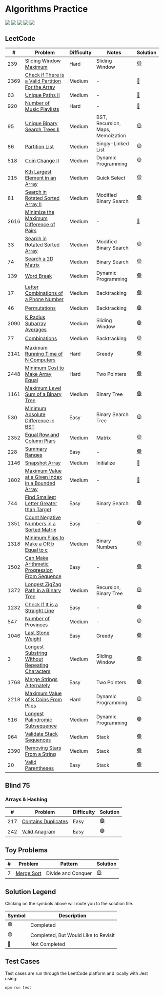 # Algorithms Practice

<div>
  <img src='https://img.shields.io/badge/LeetCode-FFA116.svg?style=for-the-badge&logo=LeetCode&logoColor=white' />
  <img src='https://img.shields.io/badge/JavaScript-F7DF1E.svg?style=for-the-badge&logo=JavaScript&logoColor=black' />
  <img src='https://img.shields.io/badge/Node.js-339933.svg?style=for-the-badge&logo=nodedotjs&logoColor=white' />
  <img src='https://img.shields.io/badge/Jest-C21325.svg?style=for-the-badge&logo=Jest&logoColor=white' />
  <img src='https://img.shields.io/badge/ESLint-4B32C3.svg?style=for-the-badge&logo=ESLint&logoColor=white' />
</div>

## LeetCode

| # | Problem | Difficulty | Notes | Solution |
| --- | --- | --- | --- | --- |
| 239 | [Sliding Window Maximum](/leetcode/239.%20Sliding%20Window%20Maximum/maxSlidingWindow.md) | Hard | Sliding Window | [:yellow_circle:](/leetcode/239.%20Sliding%20Window%20Maximum/maxSlidingWindow.js) |
| 2369 | [Check if There is a Valid Partition For the Array](/leetcode/2369.%20Check%20if%20There%20is%20a%20Valid%20Partition%20For%20The%20Array/validPartition.md) | Medium | - | [:red_circle:](/leetcode/2369.%20Check%20if%20There%20is%20a%20Valid%20Partition%20For%20The%20Array/validPartition.js) |
| 63 | [Unique Paths II](/leetcode/63.%20Unique%20Paths%20II/uniquePathsWithObstacles.md) | Medium | - | [:red_circle:](/leetcode/63.%20Unique%20Paths%20II/uniquePathsWithObstacles.js) |
| 920 | [Number of Music Playlists](/leetcode/920.%20Number%20of%20Music%20Playlists/numMusicPlaylists.md) | Hard | - | [:red_circle:](/leetcode/920.%20Number%20of%20Music%20Playlists/numMusicPlaylists.js) |
| 95 | [Unique Binary Search Trees II](/leetcode/95.%20Unique%20Binary%20Search%20Trees%20II/generateTrees.md) | Medium | BST, Recursion, Maps, Memoization | [:yellow_circle:](/leetcode/95.%20Unique%20Binary%20Search%20Trees%20II/generateTrees.js) |
| 86 | [Partition List](/leetcode/86.%20Partition%20List/partition.md) | Medium | Singly-Linked List | [:yellow_circle:](/leetcode/86.%20Partition%20List/partition.js) |
| 518 | [Coin Change II](/leetcode/518.%20Coin%20Change%20II/change.md) | Medium | Dynamic Programming | [:yellow_circle:](/leetcode/518.%20Coin%20Change%20II/change.js) |
| 215 | [Kth Largest Element in an Array](/leetcode/215.%20Kth%20Largest%20Element%20in%20an%20Array/findKthLargest.md) | Medium | Quick Select | [:yellow_circle:](/leetcode/215.%20Kth%20Largest%20Element%20in%20an%20Array/findKthLargest.js) |
| 81 | [Search in Rotated Sorted Array II](/leetcode/81.%20Search%20in%20Rotated%20Sorted%20Array%20II/search.md) | Medium | Modified Binary Search | [:green_circle:](/leetcode/81.%20Search%20in%20Rotated%20Sorted%20Array%20II/search.js) |
| 2616 | [Minimize the Maximum Difference of Pairs](/leetcode/2616.%20Minimize%20the%20Maximum%20Difference%20of%20Pairs/minimizeMax.md) | Medium | - | [:red_circle:](/leetcode/2616.%20Minimize%20the%20Maximum%20Difference%20of%20Pairs/minimizeMax.js) |
| 33 | [Search in Rotated Sorted Array](/leetcode/33.%20Search%20in%20Rotated%20Sorted%20Array/search.md) | Medium | Modified Binary Search | [:yellow_circle:](/leetcode/33.%20Search%20in%20Rotated%20Sorted%20Array/search.js) |
| 74 | [Search a 2D Matrix](/leetcode/74.%20Search%20a%202D%20Matrix/searchMatrix.md) | Medium | Binary Search | [:yellow_circle:](/leetcode/74.%20Search%20a%202D%20Matrix/searchMatrix.test.js) |
| 139 | [Word Break](/leetcode/139.%20Word%20Break/wordBreak.md) | Medium | Dynamic Programming | [:green_circle:](/leetcode/139.%20Word%20Break/wordBreak.js) |
| 17 | [Letter Combinations of a Phone Number](/leetcode/17.%20Letter%20Combinations%20of%20a%20Phone%20Number/letterCombinations.md) | Medium | Backtracking | [:green_circle:](/leetcode/17.%20Letter%20Combinations%20of%20a%20Phone%20Number/letterCombinations.js) |
| 46 | [Permutations](/leetcode/46.%20Permutations/permute.md) | Medium | Backtracking | [:green_circle:](/leetcode/46.%20Permutations/permute.js) |
| 2090 | [K Radius Subarray Averages](/leetcode/2090.%20K%20Radius%20Subarray%20Averages/getAverages.md) | Medium | Sliding Window | [:green_circle:](/leetcode/2090.%20K%20Radius%20Subarray%20Averages/getAverages.js) |
| 77 | [Combinations](/leetcode/77.%20Combinations/combine.md) | Medium | Backtracking | [:yellow_circle:](/leetcode/77.%20Combinations/combine.js) |
| 2141 | [Maximum Running Time of N Computers](/leetcode/2141.%20Maximum%20Running%20Time%20of%20N%20Computers/maxRunTime.md) | Hard | Greedy | [:green_circle:](/leetcode/2141.%20Maximum%20Running%20Time%20of%20N%20Computers/maxRunTime.js) |
| 2448 | [Minimum Cost to Make Array Equal](/leetcode/2448.%20Minimum%20Cost%20to%20Make%20Array%20Equal/minCost.md) | Hard | Two Pointers | [:green_circle:](/leetcode/2448.%20Minimum%20Cost%20to%20Make%20Array%20Equal/minCost.js) |
| 1161 | [Maximum Level Sum of a Binary Tree](/leetcode/1161.%20Maximum%20Level%20Sum%20of%20a%20Binary%20Tree/maxLevelSum.md) | Medium | Binary Tree | [:green_circle:](/leetcode/1161.%20Maximum%20Level%20Sum%20of%20a%20Binary%20Tree/maxLevelSum.js) |
| 530 | [Minimum Absolute Difference in BST](/leetcode/530.%20Minimum%20Absolute%20Difference%20in%20BST/getMinimumDifference.md) | Easy | Binary Search Tree | [:yellow_circle:](/leetcode/530.%20Minimum%20Absolute%20Difference%20in%20BST/getMinimumDifference.js) |
| 2352 | [Equal Row and Column Piars](/leetcode/2352.%20Equal%20Row%20and%20Column%20Pairs/equalPairs.md) | Medium | Matrix | [:yellow_circle:](/leetcode/2352.%20Equal%20Row%20and%20Column%20Pairs/equalPairs.js) |
| 228 | [Summary Ranges](/leetcode/228.%20Summary%20Ranges/summaryRanges.md) | Easy | - | [:green_circle:](/leetcode/228.%20Summary%20Ranges/summaryRanges.js) |
| 1146 | [Snapshot Array](/leetcode/1146.%20Snapshot%20Array/snapshotArray.md) | Medium | Initialize | [:red_circle:](/leetcode/1146.%20Snapshot%20Array/snapshotArray.js) |
| 1802 | [Maximum Value at a Given Index in a Bounded Array](/leetcode/1802.%20Maximum%20Value%20at%20a%20Given%20Index%20in%20a%20Bounded%20Array/maxValue.md) | Medium | - | [:red_circle:](/leetcode/1802.%20Maximum%20Value%20at%20a%20Given%20Index%20in%20a%20Bounded%20Array/maxValue.js) |
| 744 | [Find Smallest Letter Greater than Target](/leetcode/744.%20Find%20Smallest%20Letter%20Greater%20than%20Target/nextGreatestLetter.md) | Easy | Binary Search | [:green_circle:](/leetcode/744.%20Find%20Smallest%20Letter%20Greater%20than%20Target/nextGreatestLetter.js) |
| 1351 | [Count Negative Numbers in a Sorted Matrix](/leetcode/1351.%20Count%20Negative%20Numbers%20in%20a%20Sorted%20Matrix/countNegatives.md) | Easy | - | [:green_circle:](/leetcode/1351.%20Count%20Negative%20Numbers%20in%20a%20Sorted%20Matrix/countNegatives.js) |
| 1318 | [Minimum Flips to Make a OR b Equal to c](/leetcode/1318.%20Minimum%20Flips%20to%20Make%20a%20OR%20b%20Equal%20to%20c/minFlips.md) | Medium | Binary Numbers | [:yellow_circle:](/leetcode/1318.%20Minimum%20Flips%20to%20Make%20a%20OR%20b%20Equal%20to%20c/minFlips.js) |
| 1502 | [Can Make Arithmetic Progression From Sequence](/leetcode/1502.%20Can%20Make%20Arithmetic%20Progression%20From%20Sequence/canMakeArithmeticProgression.md) | Easy | - | [:green_circle:](/leetcode/1502.%20Can%20Make%20Arithmetic%20Progression%20From%20Sequence/canMakeArithmeticProgression.js) |
| 1372 | [Longest ZigZag Path in a Binary Tree](/leetcode/1372.%20Longest%20ZigZag%20Path%20in%20a%20Binary%20Tree/longestZigZag.md) | Medium | Recursion, Binary Tree |  [:yellow_circle:](/leetcode/1372.%20Longest%20ZigZag%20Path%20in%20a%20Binary%20Tree/longestZigZag.js) |
| 1232 | [Check If It is a Straight Line](/leetcode/1232.%20Check%20If%20It%20Is%20a%20Straight%20Line/checkStraightLine.md) | Easy | - | [:green_circle:](/leetcode/1232.%20Check%20If%20It%20Is%20a%20Straight%20Line/checkStraightLine.js) |
| 547 | [Number of Provinces](/leetcode/547.%20Number%20of%20Provinces/findCircleNum.md) | Medium | - | [:yellow_circle:](/leetcode/547.%20Number%20of%20Provinces/findCircleNum.js) |
| 1046 | [Last Stone Weight](/leetcode/1046.%20Last%20Stone%20Weight/lastStoneWeight.md) | Easy | Greedy | [:green_circle:](/leetcode/1046.%20Last%20Stone%20Weight/lastStoneWeight.js) |
| 3| [Longest Substring Without Repeating Characters](/leetcode/3.%20Longest%20Substring%20Without%20Repeating%20Characters/lengthOfLongestSubstring.md) | Medium | Sliding Window | [:green_circle:](/leetcode/3.%20Longest%20Substring%20Without%20Repeating%20Characters/lengthOfLongestSubstring.js) |
| 1768 | [Merge Strings Alternately](/leetcode/1768.%20Merge%20Strings%20Alternately/mergeAlternately.md) | Easy | Two Pointers |  [:green_circle:](/leetcode/1768.%20Merge%20Strings%20Alternately/mergeAlternately.js) |
| 2218 | [Maximum Value of K Coins From Piles](/leetcode/2218.%20Maximum%20Value%20of%20K%20Coins%20From%20Piles/maxValueOfCoins.md) | Hard | Dynamic Programming | [:yellow_circle:](/leetcode/2218.%20Maximum%20Value%20of%20K%20Coins%20From%20Piles/maxValueOfCoins.js) |
| 516 | [Longest Palindromic Subsequence](/leetcode/516.%20Longest%20Palindromic%20Subsequence/longestPalindromeSubseq.md) | Medium | Dynamic Programming | [:green_circle:](/leetcode/516.%20Longest%20Palindromic%20Subsequence/longestPalindromeSubseq.js) |
| 964 | [Validate Stack Sequences](/leetcode/964.%20Validate%20Stack%20Sequences/validateStackSequences.md) | Medium | Stack | [:green_circle:](/leetcode/964.%20Validate%20Stack%20Sequences/validateStackSequences.js) |
| 2390 | [Removing Stars From a String](/leetcode/2390.%20Removing%20Stars%20From%20a%20String/removeStars.md) | Medium | Stack | [:green_circle:](/leetcode/2390.%20Removing%20Stars%20From%20a%20String/removeStars.js) |
| 20 | [Valid Parentheses](/leetcode/20.%20Valid%20Parentheses/validParentheses.md) | Easy | Stack | [:green_circle:](/leetcode/20.%20Valid%20Parentheses/validParentheses.js) |

## Blind 75

### Arrays & Hashing

| # | Problem | Difficulty | Solution |
| --- | --- | --- | --- |
| 217 | [Contains Duplicates](/leetcode/217.%20Contains%20Duplicates//containsDuplicates.md) | Easy | [:green_circle:](/leetcode/217.%20Contains%20Duplicates/containsDuplicates.js) |
| 242 | [Valid Anagram](/leetcode/242.%20Valid%20Anagram/isAnagram.md) | Easy | [:green_circle:](/leetcode/242.%20Valid%20Anagram/isAnagram.js) |

## Toy Problems

| # | Problem | Pattern | Solution |
| --- | --- | --- | --- |
| 7 | [Merge Sort](/toy-problems/7.%20Merge%20Sort/mergeSort.md) | Divide and Conquer | [:yellow_circle:](/toy-problems/7.%20Merge%20Sort/mergeSort.js) |

## Solution Legend

Clicking on the symbols above will route you to the solution file.

| Symbol | Description |
| --- | --- |
| 🟢 | Completed |
| 🟡 | Completed, But Would Like to Revisit |
| 🔴 | Not Completed |

## Test Cases

Test cases are run through the LeetCode platform and locally with Jest using:
```
npm run test
```
